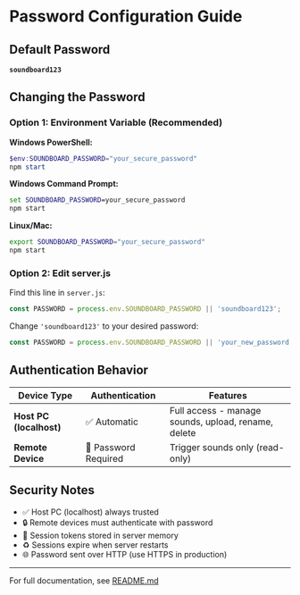# Password Configuration Guide

## Default Password

**`soundboard123`**

## Changing the Password

### Option 1: Environment Variable (Recommended)

**Windows PowerShell:**
```powershell
$env:SOUNDBOARD_PASSWORD="your_secure_password"
npm start
```

**Windows Command Prompt:**
```cmd
set SOUNDBOARD_PASSWORD=your_secure_password
npm start
```

**Linux/Mac:**
```bash
export SOUNDBOARD_PASSWORD="your_secure_password"
npm start
```

### Option 2: Edit server.js

Find this line in `server.js`:
```javascript
const PASSWORD = process.env.SOUNDBOARD_PASSWORD || 'soundboard123';
```

Change `'soundboard123'` to your desired password:
```javascript
const PASSWORD = process.env.SOUNDBOARD_PASSWORD || 'your_new_password';
```

## Authentication Behavior

| Device Type | Authentication | Features |
|-------------|---------------|----------|
| **Host PC (localhost)** | ✅ Automatic | Full access - manage sounds, upload, rename, delete |
| **Remote Device** | 🔑 Password Required | Trigger sounds only (read-only) |

## Security Notes

- ✅ Host PC (localhost) always trusted
- 🔒 Remote devices must authenticate with password
- 💾 Session tokens stored in server memory
- ♻️ Sessions expire when server restarts
- 🌐 Password sent over HTTP (use HTTPS in production)

---

For full documentation, see [README.md](README.md)

